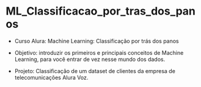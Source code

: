 # ML_Classificacao_por_tras_dos_panos

* Curso Alura: Machine Learning: Classificação por trás dos panos

* Objetivo: introduzir os primeiros e principais conceitos de Machine Learning, para você entrar de vez nesse mundo dos dados.

* Projeto: Classificação de um dataset de clientes da empresa de telecomunicações Alura Voz.

